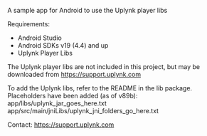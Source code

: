 A sample app for Android to use the Uplynk player libs

Requirements:
 * Android Studio
 * Android SDKs v19 (4.4) and up
 * Uplynk Player Libs

The Uplynk player libs are not included in this project, but may be downloaded from https://support.uplynk.com

To add the Uplynk libs, refer to the README in the lib package. Placeholders have been added (as of v89b):
  app/libs/uplynk_jar_goes_here.txt
  app/src/main/jniLibs/uplynk_jni_folders_go_here.txt

Contact: https://support.uplynk.com

